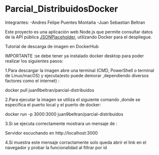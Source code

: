 # Parcial_DistribuidosDocker

Integrantes:
-Andres Felipe Puentes Montaña
-Juan Sebastian Beltran 

Este proyecto es una aplicación web Node.js que permite consultar datos de la API pública [JSONPlaceholder](https://jsonplaceholder.typicode.com/), utilizando Docker para el despliegue.

Tutorial de descarga de imagen en DockerHub

IMPORTANTE :se debe tener ya instalado docker desktop para poder realizar los siguientes pasos:


1.Para descargar la imagen abre una terminal (CMD, PowerShell o terminal de Linux/macOS) y ejecuta(esto puede demorar ,dependiendo diversos factores como el internet) :

 docker pull juan9beltran/parcial-distribuidos

2.Para ejecutar la imagen se utiliza el siguiente comando ,donde se especifica el puerto local y el puerto de docker:

 docker run -p 3000:3000  juan9beltran/parcial-distribuidos

3.Si se ejecuta correctamente mostrara un mensaje de :

Servidor escuchando en http://localhost:3000

4.Si muestra este mensaje corractamente solo queda abrir el link en el navegador y probar la funcionalidad al filtrar por id 
